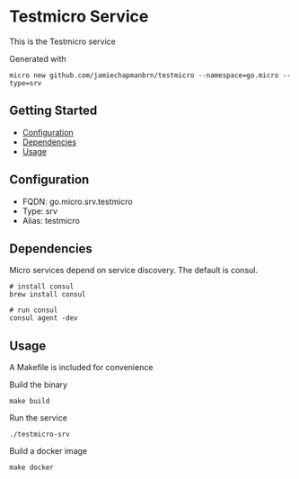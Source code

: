 # Testmicro Service

This is the Testmicro service

Generated with

```
micro new github.com/jamiechapmanbrn/testmicro --namespace=go.micro --type=srv
```

## Getting Started

- [Configuration](#configuration)
- [Dependencies](#dependencies)
- [Usage](#usage)

## Configuration

- FQDN: go.micro.srv.testmicro
- Type: srv
- Alias: testmicro

## Dependencies

Micro services depend on service discovery. The default is consul.

```
# install consul
brew install consul

# run consul
consul agent -dev
```

## Usage

A Makefile is included for convenience

Build the binary

```
make build
```

Run the service
```
./testmicro-srv
```

Build a docker image
```
make docker
```